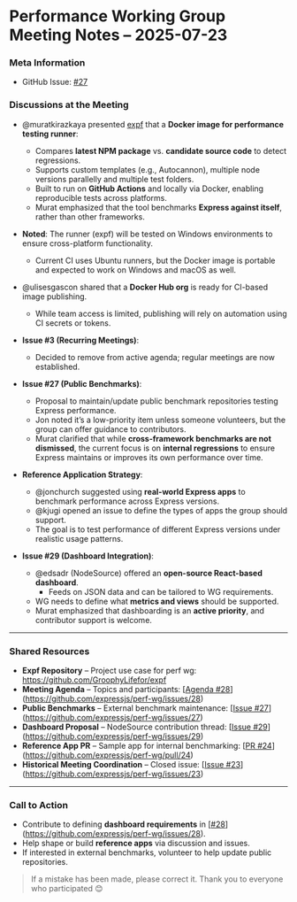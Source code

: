 # Performance Working Group Meeting Notes – 2025-07-23

### Meta Information

- GitHub Issue: [#27](https://github.com/expressjs/perf-wg/issues/27)

### Discussions at the Meeting

- @muratkirazkaya presented [expf](https://github.com/GroophyLifefor/expf) that a **Docker image for performance testing runner**:

  - Compares **latest NPM package** vs. **candidate source code** to detect regressions.
  - Supports custom templates (e.g., Autocannon), multiple node versions parallelly and multiple test folders.
  - Built to run on **GitHub Actions** and locally via Docker, enabling reproducible tests across platforms.
  - Murat emphasized that the tool benchmarks **Express against itself**, rather than other frameworks.

- **Noted**: The runner (expf) will be tested on Windows environments to ensure cross-platform functionality.
  - Current CI uses Ubuntu runners, but the Docker image is portable and expected to work on Windows and macOS as well.
- @ulisesgascon shared that a **Docker Hub org** is ready for CI-based image publishing.

  - While team access is limited, publishing will rely on automation using CI secrets or tokens.

- **Issue #3 (Recurring Meetings)**:

  - Decided to remove from active agenda; regular meetings are now established.

- **Issue #27 (Public Benchmarks)**:

  - Proposal to maintain/update public benchmark repositories testing Express performance.
  - Jon noted it’s a low-priority item unless someone volunteers, but the group can offer guidance to contributors.
  - Murat clarified that while **cross-framework benchmarks are not dismissed**, the current focus is on **internal regressions** to ensure Express maintains or improves its own performance over time.

- **Reference Application Strategy**:

  - @jonchurch suggested using **real-world Express apps** to benchmark performance across Express versions.
  - @kjugi opened an issue to define the types of apps the group should support.
  - The goal is to test performance of different Express versions under realistic usage patterns.

- **Issue #29 (Dashboard Integration)**:
  - @edsadr (NodeSource) offered an **open-source React-based dashboard**.
    - Feeds on JSON data and can be tailored to WG requirements.
  - WG needs to define what **metrics and views** should be supported.
  - Murat emphasized that dashboarding is an **active priority**, and contributor support is welcome.

---

### Shared Resources

- **Expf Repository** – Project use case for perf wg: https://github.com/GroophyLifefor/expf
- **Meeting Agenda** – Topics and participants: [[Agenda #28](https://github.com/expressjs/perf-wg/issues/28)](https://github.com/expressjs/perf-wg/issues/28)
- **Public Benchmarks** – External benchmark maintenance: [[Issue #27](https://github.com/expressjs/perf-wg/issues/27)](https://github.com/expressjs/perf-wg/issues/27)
- **Dashboard Proposal** – NodeSource contribution thread: [[Issue #29](https://github.com/expressjs/perf-wg/issues/29)](https://github.com/expressjs/perf-wg/issues/29)
- **Reference App PR** – Sample app for internal benchmarking: [[PR #24](https://github.com/expressjs/perf-wg/pull/24)](https://github.com/expressjs/perf-wg/pull/24)
- **Historical Meeting Coordination** – Closed issue: [[Issue #23](https://github.com/expressjs/perf-wg/issues/23)](https://github.com/expressjs/perf-wg/issues/23)

---

### Call to Action

- Contribute to defining **dashboard requirements** in [[#28](https://github.com/expressjs/perf-wg/issues/28)](https://github.com/expressjs/perf-wg/issues/28).
- Help shape or build **reference apps** via discussion and issues.
- If interested in external benchmarks, volunteer to help update public repositories.

> If a mistake has been made, please correct it.
> Thank you to everyone who participated 😊
